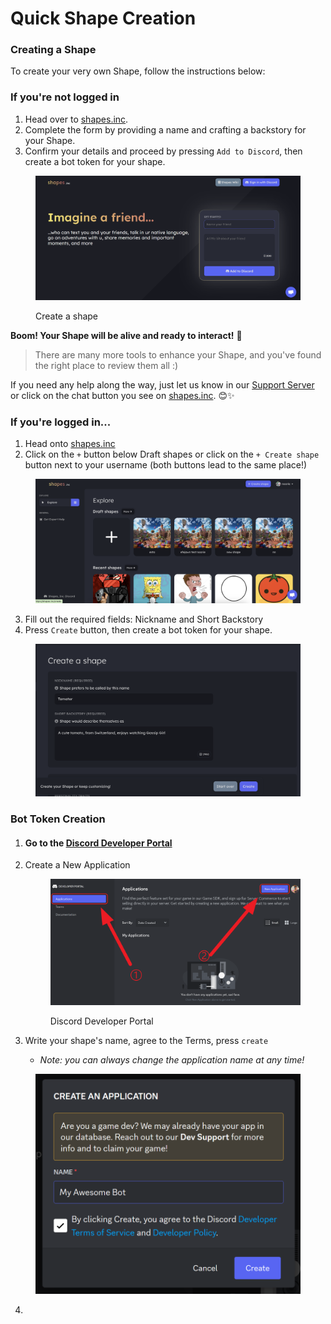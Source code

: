 # Quick Shape Creation

### Creating a Shape

To create your very own Shape, follow the instructions below:

### If you're not logged in

1. Head over to [shapes.inc](https://shapes.inc/).
2. Complete the form by providing a name and crafting a backstory for your Shape.
3. Confirm your details and proceed by pressing `Add to Discord`, then create a bot token for your shape.&#x20;

<figure><img src="../.gitbook/assets/Screenshot 2023-11-30 063714.png" alt=""><figcaption><p>Create a shape</p></figcaption></figure>

**Boom! Your Shape will be alive and ready to interact!** 🌟

> There are many more tools to enhance your Shape, and you've found the right place to review them all :)

If you need any help along the way, just let us know in our [Support Server ](https://discord.gg/circlelabs)or click on the chat button you see on [shapes.inc](https://shapes.inc/). 😊✨



### If you're logged in...

1. Head onto [shapes.inc](https://shapes.inc)
2. Click on the `+` button below Draft shapes or click on the `+ Create shape` button next to your username (both buttons lead to the same place!)

<figure><img src="../.gitbook/assets/Screenshot 2023-11-30 at 11.10.58 AM.png" alt=""><figcaption></figcaption></figure>

3. Fill out the required fields: Nickname and Short Backstory
4. Press `Create` button, then create a bot token for your shape.&#x20;

<figure><img src="../.gitbook/assets/Screenshot 2023-11-30 at 11.18.43 AM.png" alt=""><figcaption></figcaption></figure>

### Bot Token Creation

1. #### Go to the [Discord Developer Portal](https://discord.com/developers/applications)
2.  Create a New Application

    <figure><img src="../.gitbook/assets/image (4).png" alt=""><figcaption><p>Discord Developer Portal</p></figcaption></figure>


3. Write your shape's name, agree to the Terms, press `create`
   * _Note: you can always change the application name at any time!_

<figure><img src="../.gitbook/assets/image (5).png" alt=""><figcaption></figcaption></figure>

4.
